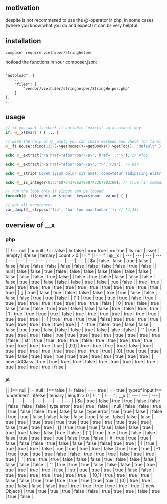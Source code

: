 ## motivation
despite is not recommened to use the @-operator in php,
in some cases (where you know what you do and expect) it can be very helpful.

## installation
```
composer require vielhuber/stringhelper
```

hotload the functions in your composer.json:
```
...
"autoload": {
	...
    "files": [
        "vendor/vielhuber/stringhelper/StringHelper.php"
    ]
},
...
```

## usage
```php
// if you want to check if variable "exists" in a natural way:
if( @__x($var) ) { ... }

// with the help of @__empty you can chain methods and check for final existence
@__f( House::find(1337)->getRooms()->getBooks()->getToc(), 'default' )

echo @__extract('<a href="#foo">bar</a>','href="','">'); // #foo

echo @__extract('<a href="#foo">bar</a>','">','</a'); // bar

echo @__strip('Lorem ipsum dolor sit amet, consetetur sadipscing elitr, sed diam nonumy eirmod tempor.', 12); // Lorem ipsum...

echo @__is_integer(8372468764378627868742367883268); // true (in comparison to is_int())

// run the loop only if $input can be looped
foreach(@__i($input) as $input__key=>$input__value) { }

// get all occurences
var_dump(@__strposx('foo', 'bar foo baz foobar')); // [4,13]
```

## overview of __x

### php

| | !== null | != null | !== false | != false | === true | == true | !is_null | isset | !empty | if/else | ternary | count > 0 | != '' | !== '' | @__x | 
| --- | --- | --- | --- | --- | --- | --- | --- | --- | --- | --- | --- |
| $a | false | false | true | false | false | false | false | false | false | false | false | false | false | true | false | 
| null | false | false | true | false | false | false | false | false | false | false | false | false | false | true | false | 
| false | true | false | false | false | false | false | true | true | false | false | false | true | false | true | false | 
| true | true | true | true | true | true | true | true | true | true | true | true | true | true | true | true | 
| [] | true | false | true | false | false | false | true | true | false | false | false | false | true | true | false | 
| [''] | true | true | true | true | false | true | true | true | true | true | true | true | true | true | false | 
| 0 | true | false | true | false | false | false | true | true | false | false | false | true | false | true | true | 
| 1 | true | true | true | true | false | true | true | true | true | true | true | true | true | true | true | 
| -1 | true | true | true | true | false | true | true | true | true | true | true | true | true | true | true | 
| '' | true | false | true | false | false | false | true | true | false | false | false | true | false | false | false | 
| ' ' | true | true | true | true | false | true | true | true | true | true | true | true | true | true | false | 
| str | true | true | true | true | false | true | true | true | true | true | true | true | true | true | true | 
| [0,1] | true | true | true | true | false | true | true | true | true | true | true | true | true | true | true | 
| [0] | true | true | true | true | false | true | true | true | true | true | true | true | true | true | true | 
| new stdClass | true | true | true | true | false | true | true | true | true | true | true | true | true | true | false |

### js

| | !== null | != null | !== false | != false | === true | == true | typeof input !== 'undefined' | if/else | ternary | length > 0 | != '' | !== '' | __x | 
| --- | --- | --- | --- | --- | --- | --- | --- | --- | --- |
| $a | true | false | true | true | false | false | false | false | false | type error | true | true | false | 
| null | false | false | true | true | false | false | true | false | false | type error | true | true | false | 
| false | true | true | false | false | false | false | true | false | false | false | false | true | true | 
| true | true | true | true | true | true | true | true | true | true | false | true | true | true | 
| [] | true | true | true | false | false | false | true | true | true | false | false | true | false | 
| [''] | true | true | true | false | false | false | true | true | true | true | false | true | false | 
| 0 | true | true | true | false | false | false | true | false | false | false | false | true | true | 
| 1 | true | true | true | true | false | true | true | true | true | false | true | true | true | 
| -1 | true | true | true | true | false | false | true | true | true | false | true | true | true | 
| '' | true | true | true | false | false | false | true | false | false | false | false | false | false | 
| ' ' | true | true | true | false | false | false | true | true | true | true | true | true | false | 
| str | true | true | true | true | false | false | true | true | true | true | true | true | true | 
| [0,1] | true | true | true | true | false | false | true | true | true | true | true | true | true | 
| [0] | true | true | true | false | false | false | true | true | true | true | true | true | true | 
| new Object() | true | true | true | true | false | false | true | true | true | false | true | true | false |